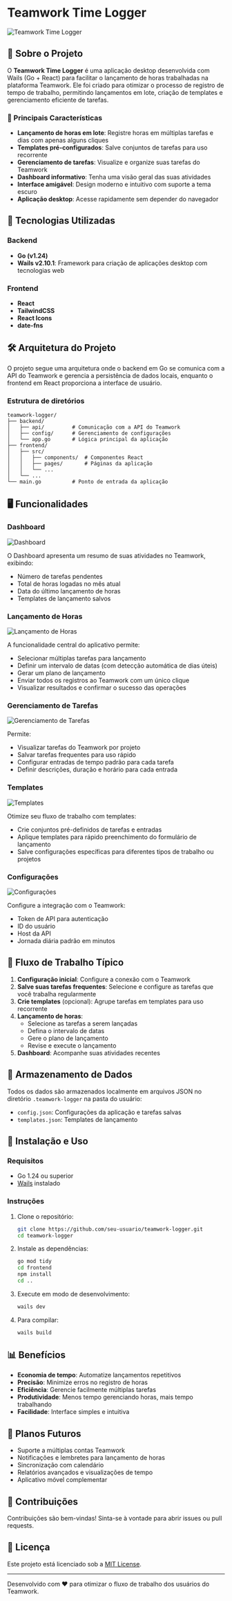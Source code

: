 # Teamwork Time Logger

![Teamwork Time Logger](build/windows/icon.ico)

## 📝 Sobre o Projeto

O **Teamwork Time Logger** é uma aplicação desktop desenvolvida com Wails (Go + React) para facilitar o lançamento de horas trabalhadas na plataforma Teamwork. Ele foi criado para otimizar o processo de registro de tempo de trabalho, permitindo lançamentos em lote, criação de templates e gerenciamento eficiente de tarefas.

### 🌟 Principais Características

- **Lançamento de horas em lote**: Registre horas em múltiplas tarefas e dias com apenas alguns cliques
- **Templates pré-configurados**: Salve conjuntos de tarefas para uso recorrente
- **Gerenciamento de tarefas**: Visualize e organize suas tarefas do Teamwork
- **Dashboard informativo**: Tenha uma visão geral das suas atividades
- **Interface amigável**: Design moderno e intuitivo com suporte a tema escuro
- **Aplicação desktop**: Acesse rapidamente sem depender do navegador

## 🚀 Tecnologias Utilizadas

### Backend
- **Go (v1.24)**
- **Wails v2.10.1**: Framework para criação de aplicações desktop com tecnologias web

### Frontend
- **React**
- **TailwindCSS**
- **React Icons**
- **date-fns**

## 🛠️ Arquitetura do Projeto

O projeto segue uma arquitetura onde o backend em Go se comunica com a API do Teamwork e gerencia a persistência de dados locais, enquanto o frontend em React proporciona a interface de usuário.

### Estrutura de diretórios

```
teamwork-logger/
├── backend/
│   ├── api/         # Comunicação com a API do Teamwork
│   ├── config/      # Gerenciamento de configurações
│   └── app.go       # Lógica principal da aplicação
├── frontend/
│   ├── src/
│   │   ├── components/  # Componentes React
│   │   ├── pages/       # Páginas da aplicação
│   │   └── ...
│   └── ...
└── main.go          # Ponto de entrada da aplicação
```

## 🖥️ Funcionalidades

### Dashboard

![Dashboard](frontend/src/assets/dashboard.png)

O Dashboard apresenta um resumo de suas atividades no Teamwork, exibindo:
- Número de tarefas pendentes
- Total de horas logadas no mês atual
- Data do último lançamento de horas
- Templates de lançamento salvos

### Lançamento de Horas

![Lançamento de Horas](frontend/src/assets/hours.png)

A funcionalidade central do aplicativo permite:
- Selecionar múltiplas tarefas para lançamento
- Definir um intervalo de datas (com detecção automática de dias úteis)
- Gerar um plano de lançamento
- Enviar todos os registros ao Teamwork com um único clique
- Visualizar resultados e confirmar o sucesso das operações

### Gerenciamento de Tarefas

![Gerenciamento de Tarefas](frontend/src/assets/manager-task.png)

Permite:
- Visualizar tarefas do Teamwork por projeto
- Salvar tarefas frequentes para uso rápido
- Configurar entradas de tempo padrão para cada tarefa
- Definir descrições, duração e horário para cada entrada

### Templates

![Templates](frontend/src/assets/templates.png)

Otimize seu fluxo de trabalho com templates:
- Crie conjuntos pré-definidos de tarefas e entradas
- Aplique templates para rápido preenchimento do formulário de lançamento
- Salve configurações específicas para diferentes tipos de trabalho ou projetos

### Configurações

![Configurações](frontend/src/assets/config.png)

Configure a integração com o Teamwork:
- Token de API para autenticação
- ID do usuário
- Host da API
- Jornada diária padrão em minutos

## 🔄 Fluxo de Trabalho Típico

1. **Configuração inicial**: Configure a conexão com o Teamwork
2. **Salve suas tarefas frequentes**: Selecione e configure as tarefas que você trabalha regularmente
3. **Crie templates** (opcional): Agrupe tarefas em templates para uso recorrente
4. **Lançamento de horas**: 
   - Selecione as tarefas a serem lançadas
   - Defina o intervalo de datas
   - Gere o plano de lançamento
   - Revise e execute o lançamento
5. **Dashboard**: Acompanhe suas atividades recentes

## 💾 Armazenamento de Dados

Todos os dados são armazenados localmente em arquivos JSON no diretório `.teamwork-logger` na pasta do usuário:
- `config.json`: Configurações da aplicação e tarefas salvas
- `templates.json`: Templates de lançamento

## 🔧 Instalação e Uso

### Requisitos

- Go 1.24 ou superior
- [Wails](https://wails.io/docs/gettingstarted/installation) instalado

### Instruções

1. Clone o repositório:
   ```bash
   git clone https://github.com/seu-usuario/teamwork-logger.git
   cd teamwork-logger
   ```

2. Instale as dependências:
   ```bash
   go mod tidy
   cd frontend
   npm install
   cd ..
   ```

3. Execute em modo de desenvolvimento:
   ```bash
   wails dev
   ```

4. Para compilar:
   ```bash
   wails build
   ```

## 📊 Benefícios

- **Economia de tempo**: Automatize lançamentos repetitivos
- **Precisão**: Minimize erros no registro de horas
- **Eficiência**: Gerencie facilmente múltiplas tarefas
- **Produtividade**: Menos tempo gerenciando horas, mais tempo trabalhando
- **Facilidade**: Interface simples e intuitiva

## 📱 Planos Futuros

- Suporte a múltiplas contas Teamwork
- Notificações e lembretes para lançamento de horas
- Sincronização com calendário
- Relatórios avançados e visualizações de tempo
- Aplicativo móvel complementar

## 🤝 Contribuições

Contribuições são bem-vindas! Sinta-se à vontade para abrir issues ou pull requests.

## 📜 Licença

Este projeto está licenciado sob a [MIT License](LICENSE).

---

Desenvolvido com ❤️ para otimizar o fluxo de trabalho dos usuários do Teamwork.
